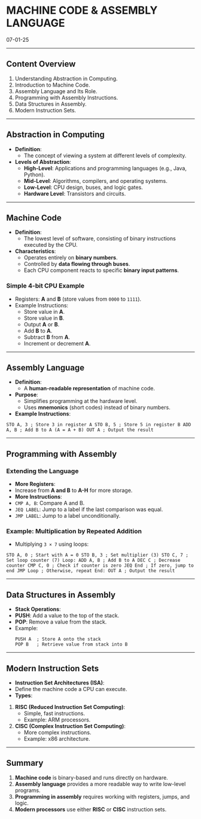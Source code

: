 # MACHINE CODE & ASSEMBLY LANGUAGE
07-01-25

---

## Content Overview
1. Understanding Abstraction in Computing.
2. Introduction to Machine Code.
3. Assembly Language and Its Role.
4. Programming with Assembly Instructions.
5. Data Structures in Assembly.
6. Modern Instruction Sets.

---

## Abstraction in Computing
- **Definition**:
  - The concept of viewing a system at different levels of complexity.
- **Levels of Abstraction**:
  - **High-Level**: Applications and programming languages (e.g., Java, Python).
  - **Mid-Level**: Algorithms, compilers, and operating systems.
  - **Low-Level**: CPU design, buses, and logic gates.
  - **Hardware Level**: Transistors and circuits.

---

## Machine Code
- **Definition**:
  - The lowest level of software, consisting of binary instructions executed by the CPU.
- **Characteristics**:
  - Operates entirely on **binary numbers**.
  - Controlled by **data flowing through buses**.
  - Each CPU component reacts to specific **binary input patterns**.

### **Simple 4-bit CPU Example**
- Registers: **A** and **B** (store values from `0000` to `1111`).
- Example Instructions:
  - Store value in **A**.
  - Store value in **B**.
  - Output **A** or **B**.
  - Add **B** to **A**.
  - Subtract **B** from **A**.
  - Increment or decrement **A**.

---

## Assembly Language
- **Definition**:
  - A **human-readable representation** of machine code.
- **Purpose**:
  - Simplifies programming at the hardware level.
  - Uses **mnemonics** (short codes) instead of binary numbers.
- **Example Instructions**:

`STO A, 3 ; Store 3 in register A STO B, 5 ; Store 5 in register B ADD A, B ; Add B to A (A = A + B) OUT A ; Output the result`

---

## Programming with Assembly
### **Extending the Language**
- **More Registers**:
- Increase from **A and B** to **A-H** for more storage.
- **More Instructions**:
- `CMP A, B`: Compare A and B.
- `JEQ LABEL`: Jump to a label if the last comparison was equal.
- `JMP LABEL`: Jump to a label unconditionally.

### **Example: Multiplication by Repeated Addition**
- Multiplying `3 × 7` using loops:

`STO A, 0 ; Start with A = 0 STO B, 3 ; Set multiplier (3) STO C, 7 ; Set loop counter (7) Loop: ADD A, B ; Add B to A DEC C ; Decrease counter CMP C, 0 ; Check if counter is zero JEQ End ; If zero, jump to end JMP Loop ; Otherwise, repeat End: OUT A ; Output the result`

---

## Data Structures in Assembly
- **Stack Operations**:
- **PUSH**: Add a value to the top of the stack.
- **POP**: Remove a value from the stack.
- Example:
  ```
  PUSH A  ; Store A onto the stack
  POP B   ; Retrieve value from stack into B
  ```

---

## Modern Instruction Sets
- **Instruction Set Architectures (ISA)**:
- Define the machine code a CPU can execute.
- **Types**:
1. **RISC (Reduced Instruction Set Computing)**:
   - Simple, fast instructions.
   - Example: ARM processors.
2. **CISC (Complex Instruction Set Computing)**:
   - More complex instructions.
   - Example: x86 architecture.

---

## Summary
1. **Machine code** is binary-based and runs directly on hardware.
2. **Assembly language** provides a more readable way to write low-level programs.
3. **Programming in assembly** requires working with registers, jumps, and logic.
4. **Modern processors** use either **RISC** or **CISC** instruction sets.

